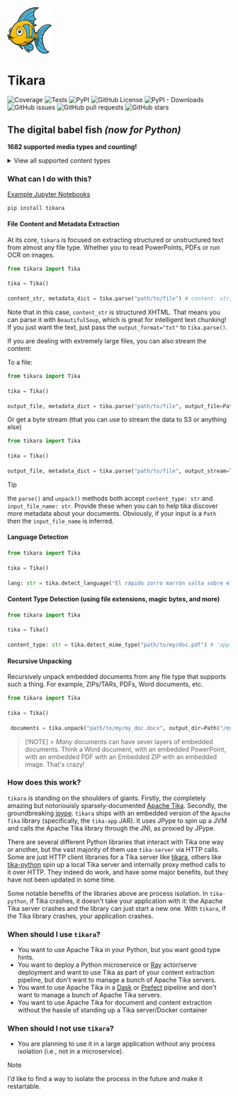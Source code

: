 <img src="https://raw.githubusercontent.com/baughmann/tikara/refs/heads/master/tikara_logo.svg" alt="Tikara Logo" style="width:100px;"/>

# Tikara

![Coverage](https://img.shields.io/badge/dynamic/xml?url=https://raw.githubusercontent.com/baughmann/tikara/refs/heads/master/coverage.xml&query=/coverage/@line-rate%20*%20100&suffix=%25&color=brightgreen&label=coverage) ![Tests](https://img.shields.io/badge/dynamic/xml?url=https://raw.githubusercontent.com/baughmann/tikara/refs/heads/master/junit.xml&query=/testsuites/testsuite/@tests&label=tests&color=green) ![PyPI](https://img.shields.io/pypi/v/tikara) ![GitHub License](https://img.shields.io/github/license/baughmann/tikara) ![PyPI - Downloads](https://img.shields.io/pypi/dm/tikara) ![GitHub issues](https://img.shields.io/github/issues/baughmann/tikara) ![GitHub pull requests](https://img.shields.io/github/issues-pr/baughmann/tikara) ![GitHub stars](https://img.shields.io/github/stars/baughmann/tikara?style=social)

## The digital babel fish _(now for Python)_

**1682 supported media types and counting!**

<details>
<summary>View all supported content types</summary>
    
    - `application/activemessage`
    - `application/andrew-inset`
    - `application/applefile`
    - `application/applixware`
    - `application/atom+xml`
    - `application/atomcat+xml`
    - `application/atomicmail`
    - `application/atomsvc+xml`
    - `application/auth-policy+xml`
    - `application/batch-smtp`
    - `application/beep+xml`
    - `application/bizagi-modeler`
    - `application/cals-1840`
    - `application/cbor`
    - `application/ccxml+xml`
    - `application/cea-2018+xml`
    - `application/cellml+xml`
    - `application/cnrp+xml`
    - `application/commonground`
    - `application/conference-info+xml`
    - `application/coreldraw`
    - `application/cpl+xml`
    - `application/csta+xml`
    - `application/cstadata+xml`
    - `application/cu-seeme`
    - `application/cybercash`
    - `application/dash+xml`
    - `application/davmount+xml`
    - `application/dca-rft`
    - `application/dec-dx`
    - `application/dialog-info+xml`
    - `application/dicom`
    - `application/dif+xml`
    - `application/dita+xml`
    - `application/dita+xml; format=concept`
    - `application/dita+xml; format=map`
    - `application/dita+xml; format=task`
    - `application/dita+xml; format=topic`
    - `application/dita+xml; format=val`
    - `application/dns`
    - `application/dvcs`
    - `application/ecmascript`
    - `application/edi-consent`
    - `application/edi-x12`
    - `application/edifact`
    - `application/emma+xml`
    - `application/envi.hdr`
    - `application/epp+xml`
    - `application/epub+zip`
    - `application/eshop`
    - `application/example`
    - `application/fastinfoset`
    - `application/fastsoap`
    - `application/fits`
    - `application/font-tdpfr`
    - `application/gzip`
    - `application/h224`
    - `application/http`
    - `application/hwp+zip`
    - `application/hyperstudio`
    - `application/ibe-key-request+xml`
    - `application/ibe-pkg-reply+xml`
    - `application/ibe-pp-data`
    - `application/iges`
    - `application/illustrator`
    - `application/illustrator+ps`
    - `application/im-iscomposing+xml`
    - `application/index`
    - `application/index.cmd`
    - `application/index.obj`
    - `application/index.response`
    - `application/index.vnd`
    - `application/inf`
    - `application/iotp`
    - `application/ipp`
    - `application/isup`
    - `application/java-archive`
    - `application/java-serialized-object`
    - `application/java-vm`
    - `application/json`
    - `application/kate`
    - `application/kpml-request+xml`
    - `application/kpml-response+xml`
    - `application/lost+xml`
    - `application/mac-binhex40`
    - `application/mac-compactpro`
    - `application/macwriteii`
    - `application/manifest+json`
    - `application/marc`
    - `application/mathematica`
    - `application/mathml+xml`
    - `application/mbms-associated-procedure-description+xml`
    - `application/mbms-deregister+xml`
    - `application/mbms-envelope+xml`
    - `application/mbms-msk+xml`
    - `application/mbms-msk-response+xml`
    - `application/mbms-protection-description+xml`
    - `application/mbms-reception-report+xml`
    - `application/mbms-register+xml`
    - `application/mbms-register-response+xml`
    - `application/mbms-user-service-description+xml`
    - `application/mbox`
    - `application/media_control+xml`
    - `application/mediaservercontrol+xml`
    - `application/mikey`
    - `application/moss-keys`
    - `application/moss-signature`
    - `application/mosskey-data`
    - `application/mosskey-request`
    - `application/mp4`
    - `application/mpeg4-generic`
    - `application/mpeg4-iod`
    - `application/mpeg4-iod-xmt`
    - `application/msword`
    - `application/msword2`
    - `application/msword5`
    - `application/mxf`
    - `application/nasdata`
    - `application/news-checkgroups`
    - `application/news-groupinfo`
    - `application/news-transmission`
    - `application/nss`
    - `application/ocsp-request`
    - `application/ocsp-response`
    - `application/octet-stream`
    - `application/oda`
    - `application/oebps-package+xml`
    - `application/ogg`
    - `application/onenote`
    - `application/onenote; format=one`
    - `application/onenote; format=onetoc2`
    - `application/onenote; format=package`
    - `application/onix-message+xml`
    - `application/onix-message-short+xml`
    - `application/parityfec`
    - `application/patch-ops-error+xml`
    - `application/pdf`
    - `application/pgp-encrypted`
    - `application/pgp-keys`
    - `application/pgp-signature`
    - `application/pics-rules`
    - `application/pidf+xml`
    - `application/pidf-diff+xml`
    - `application/pkcs10`
    - `application/pkcs7-mime`
    - `application/pkcs7-signature`
    - `application/pkix-cert`
    - `application/pkix-crl`
    - `application/pkix-pkipath`
    - `application/pkixcmp`
    - `application/pls+xml`
    - `application/poc-settings+xml`
    - `application/postscript`
    - `application/prs.alvestrand.titrax-sheet`
    - `application/prs.cww`
    - `application/prs.nprend`
    - `application/prs.plucker`
    - `application/qsig`
    - `application/quicktime`
    - `application/rdf+xml`
    - `application/reginfo+xml`
    - `application/relax-ng-compact-syntax`
    - `application/remote-printing`
    - `application/resource-lists+xml`
    - `application/resource-lists-diff+xml`
    - `application/riscos`
    - `application/rlmi+xml`
    - `application/rls-services+xml`
    - `application/rsd+xml`
    - `application/rss+xml`
    - `application/rtf`
    - `application/rtx`
    - `application/samlassertion+xml`
    - `application/samlmetadata+xml`
    - `application/sbml+xml`
    - `application/scvp-cv-request`
    - `application/scvp-cv-response`
    - `application/scvp-vp-request`
    - `application/scvp-vp-response`
    - `application/sdp`
    - `application/sereal`
    - `application/sereal; version=1`
    - `application/sereal; version=2`
    - `application/sereal; version=3`
    - `application/set-payment`
    - `application/set-payment-initiation`
    - `application/set-registration`
    - `application/set-registration-initiation`
    - `application/sgml`
    - `application/sgml-open-catalog`
    - `application/shf+xml`
    - `application/sieve`
    - `application/simple-filter+xml`
    - `application/simple-message-summary`
    - `application/simplesymbolcontainer`
    - `application/slate`
    - `application/sldworks`
    - `application/smil+xml`
    - `application/soap+fastinfoset`
    - `application/soap+xml`
    - `application/sparql-query`
    - `application/sparql-results+xml`
    - `application/spirits-event+xml`
    - `application/srgs`
    - `application/srgs+xml`
    - `application/ssml+xml`
    - `application/timestamp-query`
    - `application/timestamp-reply`
    - `application/timestamped-data`
    - `application/ttml+xml`
    - `application/tve-trigger`
    - `application/ulpfec`
    - `application/vemmi`
    - `application/vividence.scriptfile`
    - `application/vnd.3gpp.bsf+xml`
    - `application/vnd.3gpp.pic-bw-large`
    - `application/vnd.3gpp.pic-bw-small`
    - `application/vnd.3gpp.pic-bw-var`
    - `application/vnd.3gpp.sms`
    - `application/vnd.3gpp2.bcmcsinfo+xml`
    - `application/vnd.3gpp2.sms`
    - `application/vnd.3gpp2.tcap`
    - `application/vnd.3m.post-it-notes`
    - `application/vnd.accpac.simply.aso`
    - `application/vnd.accpac.simply.imp`
    - `application/vnd.acucobol`
    - `application/vnd.acucorp`
    - `application/vnd.adobe.aftereffects.project`
    - `application/vnd.adobe.aftereffects.template`
    - `application/vnd.adobe.air-application-installer-package+zip`
    - `application/vnd.adobe.indesign-idml-package`
    - `application/vnd.adobe.xdp+xml`
    - `application/vnd.adobe.xfdf`
    - `application/vnd.aether.imp`
    - `application/vnd.airzip.filesecure.azf`
    - `application/vnd.airzip.filesecure.azs`
    - `application/vnd.amazon.ebook`
    - `application/vnd.americandynamics.acc`
    - `application/vnd.amiga.ami`
    - `application/vnd.android.package-archive`
    - `application/vnd.anser-web-certificate-issue-initiation`
    - `application/vnd.anser-web-funds-transfer-initiation`
    - `application/vnd.antix.game-component`
    - `application/vnd.apple.installer+xml`
    - `application/vnd.apple.iwork`
    - `application/vnd.apple.keynote`
    - `application/vnd.apple.mpegurl`
    - `application/vnd.apple.numbers`
    - `application/vnd.apple.pages`
    - `application/vnd.apple.unknown.13`
    - `application/vnd.arastra.swi`
    - `application/vnd.audiograph`
    - `application/vnd.autopackage`
    - `application/vnd.avistar+xml`
    - `application/vnd.blueice.multipass`
    - `application/vnd.bluetooth.ep.oob`
    - `application/vnd.bmi`
    - `application/vnd.businessobjects`
    - `application/vnd.cab-jscript`
    - `application/vnd.canon-cpdl`
    - `application/vnd.canon-lips`
    - `application/vnd.cendio.thinlinc.clientconf`
    - `application/vnd.chemdraw+xml`
    - `application/vnd.chipnuts.karaoke-mmd`
    - `application/vnd.cinderella`
    - `application/vnd.cirpack.isdn-ext`
    - `application/vnd.claymore`
    - `application/vnd.clonk.c4group`
    - `application/vnd.commerce-battelle`
    - `application/vnd.commonspace`
    - `application/vnd.contact.cmsg`
    - `application/vnd.cosmocaller`
    - `application/vnd.crick.clicker`
    - `application/vnd.crick.clicker.keyboard`
    - `application/vnd.crick.clicker.palette`
    - `application/vnd.crick.clicker.template`
    - `application/vnd.crick.clicker.wordbank`
    - `application/vnd.criticaltools.wbs+xml`
    - `application/vnd.ctc-posml`
    - `application/vnd.ctct.ws+xml`
    - `application/vnd.cups-pdf`
    - `application/vnd.cups-postscript`
    - `application/vnd.cups-ppd`
    - `application/vnd.cups-raster`
    - `application/vnd.cups-raw`
    - `application/vnd.curl.car`
    - `application/vnd.curl.pcurl`
    - `application/vnd.cybank`
    - `application/vnd.data-vision.rdz`
    - `application/vnd.denovo.fcselayout-link`
    - `application/vnd.digilite.prolights`
    - `application/vnd.dir-bi.plate-dl-nosuffix`
    - `application/vnd.dna`
    - `application/vnd.dolby.mlp`
    - `application/vnd.dolby.mobile.1`
    - `application/vnd.dolby.mobile.2`
    - `application/vnd.dpgraph`
    - `application/vnd.dreamfactory`
    - `application/vnd.dvb.esgcontainer`
    - `application/vnd.dvb.ipdcdftnotifaccess`
    - `application/vnd.dvb.ipdcesgaccess`
    - `application/vnd.dvb.ipdcroaming`
    - `application/vnd.dvb.iptv.alfec-base`
    - `application/vnd.dvb.iptv.alfec-enhancement`
    - `application/vnd.dvb.notif-aggregate-root+xml`
    - `application/vnd.dvb.notif-container+xml`
    - `application/vnd.dvb.notif-generic+xml`
    - `application/vnd.dvb.notif-ia-msglist+xml`
    - `application/vnd.dvb.notif-ia-registration-request+xml`
    - `application/vnd.dvb.notif-ia-registration-response+xml`
    - `application/vnd.dvb.notif-init+xml`
    - `application/vnd.dxr`
    - `application/vnd.dynageo`
    - `application/vnd.ecdis-update`
    - `application/vnd.ecowin.chart`
    - `application/vnd.ecowin.filerequest`
    - `application/vnd.ecowin.fileupdate`
    - `application/vnd.ecowin.series`
    - `application/vnd.ecowin.seriesrequest`
    - `application/vnd.ecowin.seriesupdate`
    - `application/vnd.emclient.accessrequest+xml`
    - `application/vnd.enliven`
    - `application/vnd.epson.esf`
    - `application/vnd.epson.msf`
    - `application/vnd.epson.quickanime`
    - `application/vnd.epson.salt`
    - `application/vnd.epson.ssf`
    - `application/vnd.ericsson.quickcall`
    - `application/vnd.eszigno3+xml`
    - `application/vnd.etsi.aoc+xml`
    - `application/vnd.etsi.asic-e+zip`
    - `application/vnd.etsi.asic-s+zip`
    - `application/vnd.etsi.cug+xml`
    - `application/vnd.etsi.iptvcommand+xml`
    - `application/vnd.etsi.iptvdiscovery+xml`
    - `application/vnd.etsi.iptvprofile+xml`
    - `application/vnd.etsi.iptvsad-bc+xml`
    - `application/vnd.etsi.iptvsad-cod+xml`
    - `application/vnd.etsi.iptvsad-npvr+xml`
    - `application/vnd.etsi.iptvueprofile+xml`
    - `application/vnd.etsi.mcid+xml`
    - `application/vnd.etsi.sci+xml`
    - `application/vnd.etsi.simservs+xml`
    - `application/vnd.eudora.data`
    - `application/vnd.ezpix-album`
    - `application/vnd.ezpix-package`
    - `application/vnd.f-secure.mobile`
    - `application/vnd.fdf`
    - `application/vnd.fdsn.mseed`
    - `application/vnd.fdsn.seed`
    - `application/vnd.ffsns`
    - `application/vnd.fints`
    - `application/vnd.flographit`
    - `application/vnd.fluxtime.clip`
    - `application/vnd.font-fontforge-sfd`
    - `application/vnd.framemaker`
    - `application/vnd.frogans.fnc`
    - `application/vnd.frogans.ltf`
    - `application/vnd.fsc.weblaunch`
    - `application/vnd.fujitsu.oasys`
    - `application/vnd.fujitsu.oasys2`
    - `application/vnd.fujitsu.oasys3`
    - `application/vnd.fujitsu.oasysgp`
    - `application/vnd.fujitsu.oasysprs`
    - `application/vnd.fujixerox.art-ex`
    - `application/vnd.fujixerox.art4`
    - `application/vnd.fujixerox.ddd`
    - `application/vnd.fujixerox.docuworks`
    - `application/vnd.fujixerox.docuworks.binder`
    - `application/vnd.fujixerox.hbpl`
    - `application/vnd.fut-misnet`
    - `application/vnd.fuzzysheet`
    - `application/vnd.genomatix.tuxedo`
    - `application/vnd.geogebra.file`
    - `application/vnd.geogebra.tool`
    - `application/vnd.geometry-explorer`
    - `application/vnd.gmx`
    - `application/vnd.google-earth.kml+xml`
    - `application/vnd.google-earth.kmz`
    - `application/vnd.grafeq`
    - `application/vnd.gridmp`
    - `application/vnd.groove-account`
    - `application/vnd.groove-help`
    - `application/vnd.groove-identity-message`
    - `application/vnd.groove-injector`
    - `application/vnd.groove-tool-message`
    - `application/vnd.groove-tool-template`
    - `application/vnd.groove-vcard`
    - `application/vnd.handheld-entertainment+xml`
    - `application/vnd.hbci`
    - `application/vnd.hcl-bireports`
    - `application/vnd.hhe.lesson-player`
    - `application/vnd.hp-hpgl`
    - `application/vnd.hp-hpid`
    - `application/vnd.hp-hps`
    - `application/vnd.hp-jlyt`
    - `application/vnd.hp-pcl`
    - `application/vnd.hp-pclxl`
    - `application/vnd.httphone`
    - `application/vnd.hydrostatix.sof-data`
    - `application/vnd.hzn-3d-crossword`
    - `application/vnd.ibm.afplinedata`
    - `application/vnd.ibm.electronic-media`
    - `application/vnd.ibm.minipay`
    - `application/vnd.ibm.modcap`
    - `application/vnd.ibm.rights-management`
    - `application/vnd.ibm.secure-container`
    - `application/vnd.iccprofile`
    - `application/vnd.igloader`
    - `application/vnd.immervision-ivp`
    - `application/vnd.immervision-ivu`
    - `application/vnd.informedcontrol.rms+xml`
    - `application/vnd.informix-visionary`
    - `application/vnd.intercon.formnet`
    - `application/vnd.intertrust.digibox`
    - `application/vnd.intertrust.nncp`
    - `application/vnd.intu.qbo`
    - `application/vnd.intu.qfx`
    - `application/vnd.iptc.g2.catalogitem+xml`
    - `application/vnd.iptc.g2.conceptitem+xml`
    - `application/vnd.iptc.g2.knowledgeitem+xml`
    - `application/vnd.iptc.g2.newsitem+xml`
    - `application/vnd.iptc.g2.newsmessage+xml`
    - `application/vnd.iptc.g2.packageitem+xml`
    - `application/vnd.iptc.g2.planningitem+xml`
    - `application/vnd.ipunplugged.rcprofile`
    - `application/vnd.irepository.package+xml`
    - `application/vnd.is-xpr`
    - `application/vnd.isac.fcs`
    - `application/vnd.jam`
    - `application/vnd.japannet-directory-service`
    - `application/vnd.japannet-jpnstore-wakeup`
    - `application/vnd.japannet-payment-wakeup`
    - `application/vnd.japannet-registration`
    - `application/vnd.japannet-registration-wakeup`
    - `application/vnd.japannet-setstore-wakeup`
    - `application/vnd.japannet-verification`
    - `application/vnd.japannet-verification-wakeup`
    - `application/vnd.java.hprof`
    - `application/vnd.java.hprof.text`
    - `application/vnd.jcp.javame.midlet-rms`
    - `application/vnd.jisp`
    - `application/vnd.joost.joda-archive`
    - `application/vnd.kahootz`
    - `application/vnd.kde.karbon`
    - `application/vnd.kde.kchart`
    - `application/vnd.kde.kformula`
    - `application/vnd.kde.kivio`
    - `application/vnd.kde.kontour`
    - `application/vnd.kde.kpresenter`
    - `application/vnd.kde.kspread`
    - `application/vnd.kde.kword`
    - `application/vnd.kenameaapp`
    - `application/vnd.kidspiration`
    - `application/vnd.kinar`
    - `application/vnd.koan`
    - `application/vnd.kodak-descriptor`
    - `application/vnd.liberty-request+xml`
    - `application/vnd.llamagraphics.life-balance.desktop`
    - `application/vnd.llamagraphics.life-balance.exchange+xml`
    - `application/vnd.lotus-1-2-3`
    - `application/vnd.lotus-1-2-3; version=1`
    - `application/vnd.lotus-1-2-3; version=2`
    - `application/vnd.lotus-1-2-3; version=3`
    - `application/vnd.lotus-1-2-3; version=4`
    - `application/vnd.lotus-1-2-3; version=97+9.x`
    - `application/vnd.lotus-approach`
    - `application/vnd.lotus-freelance`
    - `application/vnd.lotus-notes`
    - `application/vnd.lotus-organizer`
    - `application/vnd.lotus-screencam`
    - `application/vnd.lotus-wordpro`
    - `application/vnd.macports.portpkg`
    - `application/vnd.marlin.drm.actiontoken+xml`
    - `application/vnd.marlin.drm.conftoken+xml`
    - `application/vnd.marlin.drm.license+xml`
    - `application/vnd.marlin.drm.mdcf`
    - `application/vnd.mcd`
    - `application/vnd.medcalcdata`
    - `application/vnd.mediastation.cdkey`
    - `application/vnd.meridian-slingshot`
    - `application/vnd.mfer`
    - `application/vnd.mfmp`
    - `application/vnd.micrografx.flo`
    - `application/vnd.micrografx.igx`
    - `application/vnd.mif`
    - `application/vnd.mindjet.mindmanager`
    - `application/vnd.minisoft-hp3000-save`
    - `application/vnd.mitsubishi.misty-guard.trustweb`
    - `application/vnd.mobius.daf`
    - `application/vnd.mobius.dis`
    - `application/vnd.mobius.mbk`
    - `application/vnd.mobius.mqy`
    - `application/vnd.mobius.msl`
    - `application/vnd.mobius.plc`
    - `application/vnd.mobius.txf`
    - `application/vnd.mophun.application`
    - `application/vnd.mophun.certificate`
    - `application/vnd.motorola.flexsuite`
    - `application/vnd.motorola.flexsuite.adsi`
    - `application/vnd.motorola.flexsuite.fis`
    - `application/vnd.motorola.flexsuite.gotap`
    - `application/vnd.motorola.flexsuite.kmr`
    - `application/vnd.motorola.flexsuite.ttc`
    - `application/vnd.motorola.flexsuite.wem`
    - `application/vnd.motorola.iprm`
    - `application/vnd.mozilla.xul+xml`
    - `application/vnd.ms-artgalry`
    - `application/vnd.ms-asf`
    - `application/vnd.ms-cab-compressed`
    - `application/vnd.ms-excel`
    - `application/vnd.ms-excel.addin.macroenabled.12`
    - `application/vnd.ms-excel.sheet.2`
    - `application/vnd.ms-excel.sheet.3`
    - `application/vnd.ms-excel.sheet.4`
    - `application/vnd.ms-excel.sheet.binary.macroenabled.12`
    - `application/vnd.ms-excel.sheet.macroenabled.12`
    - `application/vnd.ms-excel.template.macroenabled.12`
    - `application/vnd.ms-excel.workspace.3`
    - `application/vnd.ms-excel.workspace.4`
    - `application/vnd.ms-fontobject`
    - `application/vnd.ms-htmlhelp`
    - `application/vnd.ms-ims`
    - `application/vnd.ms-lrm`
    - `application/vnd.ms-outlook`
    - `application/vnd.ms-outlook-pst`
    - `application/vnd.ms-package.3dmanufacturing-3dmodel+xml`
    - `application/vnd.ms-pki.seccat`
    - `application/vnd.ms-pki.stl`
    - `application/vnd.ms-playready.initiator+xml`
    - `application/vnd.ms-powerpoint`
    - `application/vnd.ms-powerpoint.addin.macroenabled.12`
    - `application/vnd.ms-powerpoint.presentation.macroenabled.12`
    - `application/vnd.ms-powerpoint.slide.macroenabled.12`
    - `application/vnd.ms-powerpoint.slideshow.macroenabled.12`
    - `application/vnd.ms-powerpoint.template.macroenabled.12`
    - `application/vnd.ms-project`
    - `application/vnd.ms-spreadsheetml`
    - `application/vnd.ms-tnef`
    - `application/vnd.ms-visio.drawing`
    - `application/vnd.ms-visio.drawing.macroenabled.12`
    - `application/vnd.ms-visio.stencil`
    - `application/vnd.ms-visio.stencil.macroenabled.12`
    - `application/vnd.ms-visio.template`
    - `application/vnd.ms-visio.template.macroenabled.12`
    - `application/vnd.ms-wmdrm.lic-chlg-req`
    - `application/vnd.ms-wmdrm.lic-resp`
    - `application/vnd.ms-wmdrm.meter-chlg-req`
    - `application/vnd.ms-wmdrm.meter-resp`
    - `application/vnd.ms-word.document.macroenabled.12`
    - `application/vnd.ms-word.template.macroenabled.12`
    - `application/vnd.ms-word2006ml`
    - `application/vnd.ms-wordml`
    - `application/vnd.ms-works`
    - `application/vnd.ms-wpl`
    - `application/vnd.ms-xpsdocument`
    - `application/vnd.msa-disk-image`
    - `application/vnd.mseq`
    - `application/vnd.msign`
    - `application/vnd.multiad.creator`
    - `application/vnd.multiad.creator.cif`
    - `application/vnd.music-niff`
    - `application/vnd.musician`
    - `application/vnd.muvee.style`
    - `application/vnd.ncd.control`
    - `application/vnd.ncd.reference`
    - `application/vnd.nervana`
    - `application/vnd.netfpx`
    - `application/vnd.neurolanguage.nlu`
    - `application/vnd.noblenet-directory`
    - `application/vnd.noblenet-sealer`
    - `application/vnd.noblenet-web`
    - `application/vnd.nokia.catalogs`
    - `application/vnd.nokia.conml+wbxml`
    - `application/vnd.nokia.conml+xml`
    - `application/vnd.nokia.iptv.config+xml`
    - `application/vnd.nokia.isds-radio-presets`
    - `application/vnd.nokia.landmark+wbxml`
    - `application/vnd.nokia.landmark+xml`
    - `application/vnd.nokia.landmarkcollection+xml`
    - `application/vnd.nokia.n-gage.ac+xml`
    - `application/vnd.nokia.n-gage.data`
    - `application/vnd.nokia.n-gage.symbian.install`
    - `application/vnd.nokia.ncd`
    - `application/vnd.nokia.pcd+wbxml`
    - `application/vnd.nokia.pcd+xml`
    - `application/vnd.nokia.radio-preset`
    - `application/vnd.nokia.radio-presets`
    - `application/vnd.novadigm.edm`
    - `application/vnd.novadigm.edx`
    - `application/vnd.novadigm.ext`
    - `application/vnd.oasis.opendocument.base`
    - `application/vnd.oasis.opendocument.chart`
    - `application/vnd.oasis.opendocument.chart-template`
    - `application/vnd.oasis.opendocument.flat.presentation`
    - `application/vnd.oasis.opendocument.flat.spreadsheet`
    - `application/vnd.oasis.opendocument.flat.text`
    - `application/vnd.oasis.opendocument.formula`
    - `application/vnd.oasis.opendocument.formula-template`
    - `application/vnd.oasis.opendocument.graphics`
    - `application/vnd.oasis.opendocument.graphics-template`
    - `application/vnd.oasis.opendocument.image`
    - `application/vnd.oasis.opendocument.image-template`
    - `application/vnd.oasis.opendocument.presentation`
    - `application/vnd.oasis.opendocument.presentation-template`
    - `application/vnd.oasis.opendocument.spreadsheet`
    - `application/vnd.oasis.opendocument.spreadsheet-template`
    - `application/vnd.oasis.opendocument.text`
    - `application/vnd.oasis.opendocument.text-master`
    - `application/vnd.oasis.opendocument.text-template`
    - `application/vnd.oasis.opendocument.text-web`
    - `application/vnd.oasis.opendocument.tika.flat.document`
    - `application/vnd.obn`
    - `application/vnd.olpc-sugar`
    - `application/vnd.oma-scws-config`
    - `application/vnd.oma-scws-http-request`
    - `application/vnd.oma-scws-http-response`
    - `application/vnd.oma.bcast.associated-procedure-parameter+xml`
    - `application/vnd.oma.bcast.drm-trigger+xml`
    - `application/vnd.oma.bcast.imd+xml`
    - `application/vnd.oma.bcast.ltkm`
    - `application/vnd.oma.bcast.notification+xml`
    - `application/vnd.oma.bcast.provisioningtrigger`
    - `application/vnd.oma.bcast.sgboot`
    - `application/vnd.oma.bcast.sgdd+xml`
    - `application/vnd.oma.bcast.sgdu`
    - `application/vnd.oma.bcast.simple-symbol-container`
    - `application/vnd.oma.bcast.smartcard-trigger+xml`
    - `application/vnd.oma.bcast.sprov+xml`
    - `application/vnd.oma.bcast.stkm`
    - `application/vnd.oma.dcd`
    - `application/vnd.oma.dcdc`
    - `application/vnd.oma.dd2+xml`
    - `application/vnd.oma.drm.risd+xml`
    - `application/vnd.oma.group-usage-list+xml`
    - `application/vnd.oma.poc.detailed-progress-report+xml`
    - `application/vnd.oma.poc.final-report+xml`
    - `application/vnd.oma.poc.groups+xml`
    - `application/vnd.oma.poc.invocation-descriptor+xml`
    - `application/vnd.oma.poc.optimized-progress-report+xml`
    - `application/vnd.oma.xcap-directory+xml`
    - `application/vnd.omads-email+xml`
    - `application/vnd.omads-file+xml`
    - `application/vnd.omads-folder+xml`
    - `application/vnd.omaloc-supl-init`
    - `application/vnd.openofficeorg.autotext`
    - `application/vnd.openofficeorg.extension`
    - `application/vnd.openxmlformats-officedocument.presentationml.presentation`
    - `application/vnd.openxmlformats-officedocument.presentationml.slide`
    - `application/vnd.openxmlformats-officedocument.presentationml.slideshow`
    - `application/vnd.openxmlformats-officedocument.presentationml.template`
    - `application/vnd.openxmlformats-officedocument.spreadsheetml.sheet`
    - `application/vnd.openxmlformats-officedocument.spreadsheetml.template`
    - `application/vnd.openxmlformats-officedocument.wordprocessingml.document`
    - `application/vnd.openxmlformats-officedocument.wordprocessingml.template`
    - `application/vnd.osa.netdeploy`
    - `application/vnd.osgi.bundle`
    - `application/vnd.osgi.dp`
    - `application/vnd.otps.ct-kip+xml`
    - `application/vnd.palm`
    - `application/vnd.paos.xml`
    - `application/vnd.pg.format`
    - `application/vnd.pg.osasli`
    - `application/vnd.piaccess.application-licence`
    - `application/vnd.picsel`
    - `application/vnd.poc.group-advertisement+xml`
    - `application/vnd.pocketlearn`
    - `application/vnd.powerbuilder6`
    - `application/vnd.powerbuilder6-s`
    - `application/vnd.powerbuilder7`
    - `application/vnd.powerbuilder7-s`
    - `application/vnd.powerbuilder75`
    - `application/vnd.powerbuilder75-s`
    - `application/vnd.preminet`
    - `application/vnd.previewsystems.box`
    - `application/vnd.proteus.magazine`
    - `application/vnd.publishare-delta-tree`
    - `application/vnd.pvi.ptid1`
    - `application/vnd.pwg-multiplexed`
    - `application/vnd.pwg-xhtml-print+xml`
    - `application/vnd.qualcomm.brew-app-res`
    - `application/vnd.quark.quarkxpress`
    - `application/vnd.rapid`
    - `application/vnd.recordare.musicxml`
    - `application/vnd.recordare.musicxml+xml`
    - `application/vnd.renlearn.rlprint`
    - `application/vnd.rim.cod`
    - `application/vnd.rn-realmedia`
    - `application/vnd.route66.link66+xml`
    - `application/vnd.ruckus.download`
    - `application/vnd.s3sms`
    - `application/vnd.sbm.cid`
    - `application/vnd.sbm.mid2`
    - `application/vnd.scribus`
    - `application/vnd.sealed.3df`
    - `application/vnd.sealed.csf`
    - `application/vnd.sealed.doc`
    - `application/vnd.sealed.eml`
    - `application/vnd.sealed.mht`
    - `application/vnd.sealed.net`
    - `application/vnd.sealed.ppt`
    - `application/vnd.sealed.tiff`
    - `application/vnd.sealed.xls`
    - `application/vnd.sealedmedia.softseal.html`
    - `application/vnd.sealedmedia.softseal.pdf`
    - `application/vnd.seemail`
    - `application/vnd.sema`
    - `application/vnd.semd`
    - `application/vnd.semf`
    - `application/vnd.shana.informed.formdata`
    - `application/vnd.shana.informed.formtemplate`
    - `application/vnd.shana.informed.interchange`
    - `application/vnd.shana.informed.package`
    - `application/vnd.simtech-mindmapper`
    - `application/vnd.smaf`
    - `application/vnd.smart.teacher`
    - `application/vnd.software602.filler.form+xml`
    - `application/vnd.software602.filler.form-xml-zip`
    - `application/vnd.solent.sdkm+xml`
    - `application/vnd.spotfire.dxp`
    - `application/vnd.spotfire.sfs`
    - `application/vnd.sss-cod`
    - `application/vnd.sss-dtf`
    - `application/vnd.sss-ntf`
    - `application/vnd.stardivision.calc`
    - `application/vnd.stardivision.draw`
    - `application/vnd.stardivision.impress`
    - `application/vnd.stardivision.math`
    - `application/vnd.stardivision.writer`
    - `application/vnd.stardivision.writer-global`
    - `application/vnd.street-stream`
    - `application/vnd.sun.wadl+xml`
    - `application/vnd.sun.xml.calc`
    - `application/vnd.sun.xml.calc.template`
    - `application/vnd.sun.xml.draw`
    - `application/vnd.sun.xml.draw.template`
    - `application/vnd.sun.xml.impress`
    - `application/vnd.sun.xml.impress.template`
    - `application/vnd.sun.xml.math`
    - `application/vnd.sun.xml.writer`
    - `application/vnd.sun.xml.writer.global`
    - `application/vnd.sun.xml.writer.template`
    - `application/vnd.sus-calendar`
    - `application/vnd.svd`
    - `application/vnd.swiftview-ics`
    - `application/vnd.symbian.install`
    - `application/vnd.syncml+xml`
    - `application/vnd.syncml.dm+wbxml`
    - `application/vnd.syncml.dm+xml`
    - `application/vnd.syncml.dm.notification`
    - `application/vnd.syncml.ds.notification`
    - `application/vnd.tao.intent-module-archive`
    - `application/vnd.tcpdump.pcap`
    - `application/vnd.tcpdump.pcapng`
    - `application/vnd.tmobile-livetv`
    - `application/vnd.trid.tpt`
    - `application/vnd.triscape.mxs`
    - `application/vnd.trueapp`
    - `application/vnd.truedoc`
    - `application/vnd.ufdl`
    - `application/vnd.uiq.theme`
    - `application/vnd.umajin`
    - `application/vnd.unity`
    - `application/vnd.uoml+xml`
    - `application/vnd.uplanet.alert`
    - `application/vnd.uplanet.alert-wbxml`
    - `application/vnd.uplanet.bearer-choice`
    - `application/vnd.uplanet.bearer-choice-wbxml`
    - `application/vnd.uplanet.cacheop`
    - `application/vnd.uplanet.cacheop-wbxml`
    - `application/vnd.uplanet.channel`
    - `application/vnd.uplanet.channel-wbxml`
    - `application/vnd.uplanet.list`
    - `application/vnd.uplanet.list-wbxml`
    - `application/vnd.uplanet.listcmd`
    - `application/vnd.uplanet.listcmd-wbxml`
    - `application/vnd.uplanet.signal`
    - `application/vnd.vcx`
    - `application/vnd.vd-study`
    - `application/vnd.vectorworks`
    - `application/vnd.vidsoft.vidconference`
    - `application/vnd.visio`
    - `application/vnd.visionary`
    - `application/vnd.vividence.scriptfile`
    - `application/vnd.vsf`
    - `application/vnd.wap.sic`
    - `application/vnd.wap.slc`
    - `application/vnd.wap.wbxml`
    - `application/vnd.wap.wmlc`
    - `application/vnd.wap.wmlscriptc`
    - `application/vnd.webturbo`
    - `application/vnd.wfa.wsc`
    - `application/vnd.wmc`
    - `application/vnd.wmf.bootstrap`
    - `application/vnd.wolfram.wl`
    - `application/vnd.wordperfect`
    - `application/vnd.wordperfect; version=4.2`
    - `application/vnd.wordperfect; version=5.0`
    - `application/vnd.wordperfect; version=5.1`
    - `application/vnd.wordperfect; version=6.x`
    - `application/vnd.wqd`
    - `application/vnd.wrq-hp3000-labelled`
    - `application/vnd.wt.stf`
    - `application/vnd.wv.csp+wbxml`
    - `application/vnd.wv.csp+xml`
    - `application/vnd.wv.ssp+xml`
    - `application/vnd.xara`
    - `application/vnd.xfdl`
    - `application/vnd.xfdl.webform`
    - `application/vnd.xmi+xml`
    - `application/vnd.xmpie.cpkg`
    - `application/vnd.xmpie.dpkg`
    - `application/vnd.xmpie.plan`
    - `application/vnd.xmpie.ppkg`
    - `application/vnd.xmpie.xlim`
    - `application/vnd.yamaha.hv-dic`
    - `application/vnd.yamaha.hv-script`
    - `application/vnd.yamaha.hv-voice`
    - `application/vnd.yamaha.openscoreformat`
    - `application/vnd.yamaha.openscoreformat.osfpvg+xml`
    - `application/vnd.yamaha.smaf-audio`
    - `application/vnd.yamaha.smaf-phrase`
    - `application/vnd.yellowriver-custom-menu`
    - `application/vnd.zul`
    - `application/vnd.zzazz.deck+xml`
    - `application/voicexml+xml`
    - `application/warc`
    - `application/warc+gz`
    - `application/wasm`
    - `application/watcherinfo+xml`
    - `application/whoispp-query`
    - `application/whoispp-response`
    - `application/winhlp`
    - `application/wita`
    - `application/wordperfect5.1`
    - `application/wsdl+xml`
    - `application/wspolicy+xml`
    - `application/x-7z-compressed`
    - `application/x-abiword`
    - `application/x-ace-compressed`
    - `application/x-activemime`
    - `application/x-adobe-indesign`
    - `application/x-adobe-indesign-interchange`
    - `application/x-amf`
    - `application/x-amiga-disk-format`
    - `application/x-apple-diskimage`
    - `application/x-appleworks`
    - `application/x-archive`
    - `application/x-arj`
    - `application/x-asprs`
    - `application/x-atari-floppy-disk-image`
    - `application/x-authorware-bin`
    - `application/x-authorware-map`
    - `application/x-authorware-seg`
    - `application/x-axcrypt`
    - `application/x-bat`
    - `application/x-bcpio`
    - `application/x-bentley-besqlite`
    - `application/x-bentley-localization`
    - `application/x-berkeley-db`
    - `application/x-berkeley-db; format=btree`
    - `application/x-berkeley-db; format=btree; version=2`
    - `application/x-berkeley-db; format=btree; version=3`
    - `application/x-berkeley-db; format=btree; version=4`
    - `application/x-berkeley-db; format=hash`
    - `application/x-berkeley-db; format=hash; version=2`
    - `application/x-berkeley-db; format=hash; version=3`
    - `application/x-berkeley-db; format=hash; version=4`
    - `application/x-berkeley-db; format=hash; version=5`
    - `application/x-berkeley-db; format=log`
    - `application/x-berkeley-db; format=queue`
    - `application/x-bibtex-text-file`
    - `application/x-bittorrent`
    - `application/x-bplist`
    - `application/x-brotli`
    - `application/x-bzip`
    - `application/x-bzip2`
    - `application/x-cdf`
    - `application/x-cdlink`
    - `application/x-chat`
    - `application/x-chess-pgn`
    - `application/x-chrome-package`
    - `application/x-compress`
    - `application/x-coredump`
    - `application/x-corelpresentations`
    - `application/x-cpio`
    - `application/x-csh`
    - `application/x-dbf`
    - `application/x-debian-package`
    - `application/x-dex`
    - `application/x-director`
    - `application/x-doom`
    - `application/x-dosexec`
    - `application/x-dtbncx+xml`
    - `application/x-dtbook+xml`
    - `application/x-dtbresource+xml`
    - `application/x-dvd-ifo`
    - `application/x-dvi`
    - `application/x-ebu-stl`
    - `application/x-elc`
    - `application/x-elf`
    - `application/x-endnote-refer`
    - `application/x-endnote-style`
    - `application/x-erdas-hfa`
    - `application/x-esri-layer`
    - `application/x-esri-spatially-enabled-db`
    - `application/x-executable`
    - `application/x-fat-diskimage`
    - `application/x-fictionbook+xml`
    - `application/x-filemaker`
    - `application/x-font-adobe-metric`
    - `application/x-font-bdf`
    - `application/x-font-dos`
    - `application/x-font-framemaker`
    - `application/x-font-ghostscript`
    - `application/x-font-libgrx`
    - `application/x-font-linux-psf`
    - `application/x-font-otf`
    - `application/x-font-pcf`
    - `application/x-font-printer-metric`
    - `application/x-font-snf`
    - `application/x-font-speedo`
    - `application/x-font-sunos-news`
    - `application/x-font-ttf`
    - `application/x-font-type1`
    - `application/x-font-vfont`
    - `application/x-fossil-checkout`
    - `application/x-fossil-global-conf`
    - `application/x-fossil-repository`
    - `application/x-foxmail`
    - `application/x-futuresplash`
    - `application/x-geopackage`
    - `application/x-geopackage; version=1.1Or1.0`
    - `application/x-gnucash`
    - `application/x-gnumeric`
    - `application/x-grib`
    - `application/x-gtar`
    - `application/x-guitar-pro`
    - `application/x-hdf`
    - `application/x-httpresponse`
    - `application/x-hwp`
    - `application/x-hwp-v5`
    - `application/x-ibooks+zip`
    - `application/x-idl-save-file`
    - `application/x-internet-archive`
    - `application/x-isatab`
    - `application/x-isatab-assay`
    - `application/x-isatab-investigation`
    - `application/x-iso9660-image`
    - `application/x-itunes-bplist`
    - `application/x-itunes-ipa`
    - `application/x-java-jnilib`
    - `application/x-java-jnlp-file`
    - `application/x-java-keystore`
    - `application/x-java-pack200`
    - `application/x-jeol-jdf`
    - `application/x-jigdo`
    - `application/x-kdelnk`
    - `application/x-killustrator`
    - `application/x-latex`
    - `application/x-lha`
    - `application/x-lharc`
    - `application/x-lz4`
    - `application/x-lzip`
    - `application/x-lzma`
    - `application/x-mach-o`
    - `application/x-mach-o-bundle`
    - `application/x-mach-o-core`
    - `application/x-mach-o-dsym`
    - `application/x-mach-o-dylib`
    - `application/x-mach-o-dylib-stub`
    - `application/x-mach-o-dylinker`
    - `application/x-mach-o-executable`
    - `application/x-mach-o-fvmlib`
    - `application/x-mach-o-kext-bundle`
    - `application/x-mach-o-object`
    - `application/x-mach-o-preload`
    - `application/x-mach-o-universal`
    - `application/x-matlab-data`
    - `application/x-matroska`
    - `application/x-mbtiles`
    - `application/x-memgraph`
    - `application/x-mmm-digisonde`
    - `application/x-mobipocket-ebook`
    - `application/x-monotone-source-repo`
    - `application/x-ms-application`
    - `application/x-ms-asx`
    - `application/x-ms-compress-szdd`
    - `application/x-ms-installer`
    - `application/x-ms-nls`
    - `application/x-ms-owner`
    - `application/x-ms-wmd`
    - `application/x-ms-wmz`
    - `application/x-ms-xbap`
    - `application/x-msaccess`
    - `application/x-msbinder`
    - `application/x-mscardfile`
    - `application/x-msclip`
    - `application/x-msdownload`
    - `application/x-msdownload; format=pe`
    - `application/x-msdownload; format=pe-arm7`
    - `application/x-msdownload; format=pe-armLE`
    - `application/x-msdownload; format=pe-itanium`
    - `application/x-msdownload; format=pe32`
    - `application/x-msdownload; format=pe64`
    - `application/x-msmediaview`
    - `application/x-msmoney`
    - `application/x-mspublisher`
    - `application/x-msschedule`
    - `application/x-msterminal`
    - `application/x-mswrite`
    - `application/x-mysql-db`
    - `application/x-mysql-misam-compressed-index`
    - `application/x-mysql-misam-data`
    - `application/x-mysql-misam-index`
    - `application/x-mysql-table-definition`
    - `application/x-nesrom`
    - `application/x-netcdf`
    - `application/x-object`
    - `application/x-openscad`
    - `application/x-parquet`
    - `application/x-pds`
    - `application/x-pkcs12`
    - `application/x-pkcs7-certificates`
    - `application/x-pkcs7-certreqresp`
    - `application/x-plist`
    - `application/x-project`
    - `application/x-prt`
    - `application/x-quattro-pro`
    - `application/x-quattro-pro; version=1+5`
    - `application/x-quattro-pro; version=1-4`
    - `application/x-quattro-pro; version=5`
    - `application/x-quattro-pro; version=6`
    - `application/x-rar-compressed`
    - `application/x-rar-compressed; version=4`
    - `application/x-rar-compressed; version=5`
    - `application/x-roxio-toast`
    - `application/x-rpm`
    - `application/x-sas`
    - `application/x-sas-access`
    - `application/x-sas-audit`
    - `application/x-sas-backup`
    - `application/x-sas-catalog`
    - `application/x-sas-data`
    - `application/x-sas-data-index`
    - `application/x-sas-data-v6`
    - `application/x-sas-dmdb`
    - `application/x-sas-fdb`
    - `application/x-sas-itemstor`
    - `application/x-sas-mddb`
    - `application/x-sas-program-data`
    - `application/x-sas-putility`
    - `application/x-sas-transport`
    - `application/x-sas-utility`
    - `application/x-sas-view`
    - `application/x-sas-xport`
    - `application/x-sc`
    - `application/x-sfdu`
    - `application/x-sh`
    - `application/x-shapefile`
    - `application/x-shar`
    - `application/x-sharedlib`
    - `application/x-shockwave-flash`
    - `application/x-sibelius`
    - `application/x-silverlight-app`
    - `application/x-snappy-framed`
    - `application/x-spectrum-tzx`
    - `application/x-spss-sav`
    - `application/x-sqlite3`
    - `application/x-staroffice-template`
    - `application/x-stata-do`
    - `application/x-stata-dta`
    - `application/x-stata-dta; version=10`
    - `application/x-stata-dta; version=12`
    - `application/x-stata-dta; version=13`
    - `application/x-stata-dta; version=14`
    - `application/x-stata-dta; version=8`
    - `application/x-stuffit`
    - `application/x-stuffitx`
    - `application/x-subrip`
    - `application/x-sv4cpio`
    - `application/x-sv4crc`
    - `application/x-tar`
    - `application/x-tex`
    - `application/x-tex-tfm`
    - `application/x-tex-virtual-font`
    - `application/x-texinfo`
    - `application/x-texnicard`
    - `application/x-tika-iworks-protected`
    - `application/x-tika-java-enterprise-archive`
    - `application/x-tika-java-web-archive`
    - `application/x-tika-msoffice`
    - `application/x-tika-msoffice-embedded`
    - `application/x-tika-msoffice-embedded; format=comp_obj`
    - `application/x-tika-msoffice-embedded; format=ole10_native`
    - `application/x-tika-msworks-spreadsheet`
    - `application/x-tika-old-excel`
    - `application/x-tika-ooxml`
    - `application/x-tika-ooxml-protected`
    - `application/x-tika-staroffice`
    - `application/x-tika-unix-dump`
    - `application/x-tika-visio-ooxml`
    - `application/x-tmx`
    - `application/x-touhou`
    - `application/x-uc2-compressed`
    - `application/x-ustar`
    - `application/x-vhd`
    - `application/x-vmdk`
    - `application/x-vnd.datapackage+gz`
    - `application/x-vnd.datapackage+json`
    - `application/x-vnd.datapackage+zip`
    - `application/x-wacz`
    - `application/x-wais-source`
    - `application/x-webarchive`
    - `application/x-x509-cert`
    - `application/x-x509-cert; format=der`
    - `application/x-x509-cert; format=pem`
    - `application/x-x509-dsa-parameters`
    - `application/x-x509-ec-parameters`
    - `application/x-x509-key`
    - `application/x-x509-key; format=der`
    - `application/x-x509-key; format=pem`
    - `application/x-xfig`
    - `application/x-xliff+xml`
    - `application/x-xliff+zip`
    - `application/x-xmind`
    - `application/x-xpinstall`
    - `application/x-xz`
    - `application/x-zim`
    - `application/x-zoo`
    - `application/x400-bp`
    - `application/xcap-att+xml`
    - `application/xcap-caps+xml`
    - `application/xcap-el+xml`
    - `application/xcap-error+xml`
    - `application/xcap-ns+xml`
    - `application/xcon-conference-info+xml`
    - `application/xcon-conference-info-diff+xml`
    - `application/xenc+xml`
    - `application/xhtml+xml`
    - `application/xhtml-voice+xml`
    - `application/xml`
    - `application/xml-dtd`
    - `application/xml-external-parsed-entity`
    - `application/xmpp+xml`
    - `application/xop+xml`
    - `application/xquery`
    - `application/xslfo+xml`
    - `application/xslt+xml`
    - `application/xspf+xml`
    - `application/xv+xml`
    - `application/zip`
    - `application/zlib`
    - `application/zstd`
    - `audio/32kadpcm`
    - `audio/3gpp`
    - `audio/3gpp2`
    - `audio/ac3`
    - `audio/adpcm`
    - `audio/amr`
    - `audio/amr-wb`
    - `audio/amr-wb+`
    - `audio/asc`
    - `audio/basic`
    - `audio/bv16`
    - `audio/bv32`
    - `audio/clearmode`
    - `audio/cn`
    - `audio/dat12`
    - `audio/dls`
    - `audio/dsr-es201108`
    - `audio/dsr-es202050`
    - `audio/dsr-es202211`
    - `audio/dsr-es202212`
    - `audio/dvi4`
    - `audio/eac3`
    - `audio/evrc`
    - `audio/evrc-qcp`
    - `audio/evrc0`
    - `audio/evrc1`
    - `audio/evrcb`
    - `audio/evrcb0`
    - `audio/evrcb1`
    - `audio/evrcwb`
    - `audio/evrcwb0`
    - `audio/evrcwb1`
    - `audio/example`
    - `audio/g719`
    - `audio/g722`
    - `audio/g7221`
    - `audio/g723`
    - `audio/g726-16`
    - `audio/g726-24`
    - `audio/g726-32`
    - `audio/g726-40`
    - `audio/g728`
    - `audio/g729`
    - `audio/g7291`
    - `audio/g729d`
    - `audio/g729e`
    - `audio/gsm`
    - `audio/gsm-efr`
    - `audio/ilbc`
    - `audio/l16`
    - `audio/l20`
    - `audio/l24`
    - `audio/l8`
    - `audio/lpc`
    - `audio/midi`
    - `audio/mobile-xmf`
    - `audio/mp4`
    - `audio/mp4a-latm`
    - `audio/mpa`
    - `audio/mpa-robust`
    - `audio/mpeg`
    - `audio/mpeg4-generic`
    - `audio/ogg`
    - `audio/opus`
    - `audio/parityfec`
    - `audio/pcma`
    - `audio/pcma-wb`
    - `audio/pcmu`
    - `audio/pcmu-wb`
    - `audio/prs.sid`
    - `audio/qcelp`
    - `audio/red`
    - `audio/rtp-enc-aescm128`
    - `audio/rtp-midi`
    - `audio/rtx`
    - `audio/smv`
    - `audio/smv-qcp`
    - `audio/smv0`
    - `audio/sp-midi`
    - `audio/speex`
    - `audio/t140c`
    - `audio/t38`
    - `audio/telephone-event`
    - `audio/tone`
    - `audio/ulpfec`
    - `audio/vdvi`
    - `audio/vmr-wb`
    - `audio/vnd.3gpp.iufp`
    - `audio/vnd.4sb`
    - `audio/vnd.adobe.soundbooth`
    - `audio/vnd.audiokoz`
    - `audio/vnd.celp`
    - `audio/vnd.cisco.nse`
    - `audio/vnd.cmles.radio-events`
    - `audio/vnd.cns.anp1`
    - `audio/vnd.cns.inf1`
    - `audio/vnd.digital-winds`
    - `audio/vnd.dlna.adts`
    - `audio/vnd.dolby.heaac.1`
    - `audio/vnd.dolby.heaac.2`
    - `audio/vnd.dolby.mlp`
    - `audio/vnd.dolby.mps`
    - `audio/vnd.dolby.pl2`
    - `audio/vnd.dolby.pl2x`
    - `audio/vnd.dolby.pl2z`
    - `audio/vnd.dts`
    - `audio/vnd.dts.hd`
    - `audio/vnd.everad.plj`
    - `audio/vnd.hns.audio`
    - `audio/vnd.lucent.voice`
    - `audio/vnd.ms-playready.media.pya`
    - `audio/vnd.nokia.mobile-xmf`
    - `audio/vnd.nortel.vbk`
    - `audio/vnd.nuera.ecelp4800`
    - `audio/vnd.nuera.ecelp7470`
    - `audio/vnd.nuera.ecelp9600`
    - `audio/vnd.octel.sbc`
    - `audio/vnd.qcelp`
    - `audio/vnd.rhetorex.32kadpcm`
    - `audio/vnd.sealedmedia.softseal.mpeg`
    - `audio/vnd.vmx.cvsd`
    - `audio/vnd.wave`
    - `audio/vorbis`
    - `audio/vorbis-config`
    - `audio/x-aac`
    - `audio/x-adpcm`
    - `audio/x-aiff`
    - `audio/x-caf`
    - `audio/x-dec-adpcm`
    - `audio/x-dec-basic`
    - `audio/x-flac`
    - `audio/x-matroska`
    - `audio/x-mod`
    - `audio/x-mpegurl`
    - `audio/x-ms-wax`
    - `audio/x-ms-wma`
    - `audio/x-oggflac`
    - `audio/x-oggpcm`
    - `audio/x-pn-realaudio`
    - `audio/x-pn-realaudio-plugin`
    - `audio/x-psf`
    - `audio/x-sap`
    - `chemical/x-cdx`
    - `chemical/x-cif`
    - `chemical/x-cmdf`
    - `chemical/x-cml`
    - `chemical/x-csml`
    - `chemical/x-pdb`
    - `chemical/x-xyz`
    - `image/aces`
    - `image/avif`
    - `image/bmp`
    - `image/cgm`
    - `image/emf`
    - `image/example`
    - `image/fits`
    - `image/g3fax`
    - `image/gif`
    - `image/heic`
    - `image/heic-sequence`
    - `image/heif`
    - `image/heif-sequence`
    - `image/icns`
    - `image/ief`
    - `image/jp2`
    - `image/jpeg`
    - `image/jpm`
    - `image/jpx`
    - `image/jxl`
    - `image/naplps`
    - `image/nitf`
    - `image/png`
    - `image/prs.btif`
    - `image/prs.pti`
    - `image/svg+xml`
    - `image/t38`
    - `image/tiff`
    - `image/tiff-fx`
    - `image/vnd.adobe.photoshop`
    - `image/vnd.adobe.premiere`
    - `image/vnd.cns.inf2`
    - `image/vnd.dgn`
    - `image/vnd.dgn; version=7`
    - `image/vnd.dgn; version=8`
    - `image/vnd.djvu`
    - `image/vnd.dwg`
    - `image/vnd.dxb`
    - `image/vnd.dxf`
    - `image/vnd.dxf; format=ascii`
    - `image/vnd.dxf; format=binary`
    - `image/vnd.fastbidsheet`
    - `image/vnd.fpx`
    - `image/vnd.fst`
    - `image/vnd.fujixerox.edmics-mmr`
    - `image/vnd.fujixerox.edmics-rlc`
    - `image/vnd.globalgraphics.pgb`
    - `image/vnd.microsoft.icon`
    - `image/vnd.mix`
    - `image/vnd.ms-modi`
    - `image/vnd.net-fpx`
    - `image/vnd.radiance`
    - `image/vnd.sealed.png`
    - `image/vnd.sealedmedia.softseal.gif`
    - `image/vnd.sealedmedia.softseal.jpg`
    - `image/vnd.svf`
    - `image/vnd.wap.wbmp`
    - `image/vnd.xiff`
    - `image/vnd.zbrush.dcx`
    - `image/vnd.zbrush.pcx`
    - `image/webp`
    - `image/wmf`
    - `image/x-3ds`
    - `image/x-bpg`
    - `image/x-canon-cr2`
    - `image/x-canon-cr3`
    - `image/x-cmu-raster`
    - `image/x-cmx`
    - `image/x-dpx`
    - `image/x-emf-compressed`
    - `image/x-freehand`
    - `image/x-jbig2`
    - `image/x-jp2-codestream`
    - `image/x-jp2-container`
    - `image/x-niff`
    - `image/x-os2-graphics; charset=binary`
    - `image/x-pict`
    - `image/x-portable-anymap`
    - `image/x-portable-arbitrarymap`
    - `image/x-portable-bitmap`
    - `image/x-portable-graymap`
    - `image/x-portable-pixmap`
    - `image/x-raw-adobe`
    - `image/x-raw-canon`
    - `image/x-raw-casio`
    - `image/x-raw-epson`
    - `image/x-raw-fuji`
    - `image/x-raw-hasselblad`
    - `image/x-raw-imacon`
    - `image/x-raw-kodak`
    - `image/x-raw-leaf`
    - `image/x-raw-logitech`
    - `image/x-raw-mamiya`
    - `image/x-raw-minolta`
    - `image/x-raw-nikon`
    - `image/x-raw-olympus`
    - `image/x-raw-panasonic`
    - `image/x-raw-pentax`
    - `image/x-raw-phaseone`
    - `image/x-raw-rawzor`
    - `image/x-raw-red`
    - `image/x-raw-sigma`
    - `image/x-raw-sony`
    - `image/x-rgb`
    - `image/x-tga`
    - `image/x-xbitmap`
    - `image/x-xcf`
    - `image/x-xpixmap`
    - `image/x-xwindowdump`
    - `message/cpim`
    - `message/delivery-status`
    - `message/disposition-notification`
    - `message/example`
    - `message/external-body`
    - `message/global`
    - `message/global-delivery-status`
    - `message/global-disposition-notification`
    - `message/global-headers`
    - `message/http`
    - `message/imdn+xml`
    - `message/news`
    - `message/partial`
    - `message/rfc822`
    - `message/s-http`
    - `message/sip`
    - `message/sipfrag`
    - `message/tracking-status`
    - `message/vnd.si.simp`
    - `message/x-emlx`
    - `model/e57`
    - `model/example`
    - `model/iges`
    - `model/mesh`
    - `model/vnd.dwf`
    - `model/vnd.dwf; version=2`
    - `model/vnd.dwf; version=5`
    - `model/vnd.dwf; version=6`
    - `model/vnd.dwfx+xps`
    - `model/vnd.flatland.3dml`
    - `model/vnd.gdl`
    - `model/vnd.gs-gdl`
    - `model/vnd.gs.gdl`
    - `model/vnd.gtw`
    - `model/vnd.moml+xml`
    - `model/vnd.mts`
    - `model/vnd.parasolid.transmit.binary`
    - `model/vnd.parasolid.transmit.text`
    - `model/vnd.vtu`
    - `model/vrml`
    - `model/x.stl-ascii`
    - `model/x.stl-binary`
    - `multipart/alternative`
    - `multipart/appledouble`
    - `multipart/byteranges`
    - `multipart/digest`
    - `multipart/encrypted`
    - `multipart/example`
    - `multipart/form-data`
    - `multipart/header-set`
    - `multipart/mixed`
    - `multipart/parallel`
    - `multipart/related`
    - `multipart/report`
    - `multipart/signed`
    - `multipart/voice-message`
    - `text/asp`
    - `text/aspdotnet`
    - `text/calendar`
    - `text/css`
    - `text/csv`
    - `text/directory`
    - `text/dns`
    - `text/ecmascript`
    - `text/enriched`
    - `text/example`
    - `text/html`
    - `text/iso19139+xml`
    - `text/javascript`
    - `text/parityfec`
    - `text/plain`
    - `text/prs.fallenstein.rst`
    - `text/prs.lines.tag`
    - `text/red`
    - `text/rfc822-headers`
    - `text/richtext`
    - `text/rtp-enc-aescm128`
    - `text/rtx`
    - `text/sgml`
    - `text/t140`
    - `text/tab-separated-values`
    - `text/troff`
    - `text/ulpfec`
    - `text/uri-list`
    - `text/vnd.abc`
    - `text/vnd.curl`
    - `text/vnd.curl.dcurl`
    - `text/vnd.curl.mcurl`
    - `text/vnd.curl.scurl`
    - `text/vnd.dmclientscript`
    - `text/vnd.esmertec.theme-descriptor`
    - `text/vnd.fly`
    - `text/vnd.fmi.flexstor`
    - `text/vnd.graphviz`
    - `text/vnd.in3d.3dml`
    - `text/vnd.in3d.spot`
    - `text/vnd.iptc.anpa`
    - `text/vnd.iptc.newsml`
    - `text/vnd.iptc.nitf`
    - `text/vnd.latex-z`
    - `text/vnd.motorola.reflex`
    - `text/vnd.ms-mediapackage`
    - `text/vnd.net2phone.commcenter.command`
    - `text/vnd.si.uricatalogue`
    - `text/vnd.sun.j2me.app-descriptor`
    - `text/vnd.trolltech.linguist`
    - `text/vnd.wap.si`
    - `text/vnd.wap.sl`
    - `text/vnd.wap.wml`
    - `text/vnd.wap.wmlscript`
    - `text/vtt`
    - `text/x-actionscript`
    - `text/x-ada`
    - `text/x-applescript`
    - `text/x-asciidoc`
    - `text/x-aspectj`
    - `text/x-assembly`
    - `text/x-awk`
    - `text/x-basic`
    - `text/x-c++hdr`
    - `text/x-c++src`
    - `text/x-cgi`
    - `text/x-chdr`
    - `text/x-clojure`
    - `text/x-cobol`
    - `text/x-coffeescript`
    - `text/x-coldfusion`
    - `text/x-common-lisp`
    - `text/x-config`
    - `text/x-csharp`
    - `text/x-csrc`
    - `text/x-d`
    - `text/x-diff`
    - `text/x-eiffel`
    - `text/x-emacs-lisp`
    - `text/x-erlang`
    - `text/x-expect`
    - `text/x-forth`
    - `text/x-fortran`
    - `text/x-go`
    - `text/x-groovy`
    - `text/x-haml`
    - `text/x-haskell`
    - `text/x-haxe`
    - `text/x-idl`
    - `text/x-ini`
    - `text/x-java-properties`
    - `text/x-java-source`
    - `text/x-jsp`
    - `text/x-less`
    - `text/x-lex`
    - `text/x-log`
    - `text/x-lua`
    - `text/x-makefile`
    - `text/x-matlab`
    - `text/x-ml`
    - `text/x-modula`
    - `text/x-objcsrc`
    - `text/x-ocaml`
    - `text/x-pascal`
    - `text/x-perl`
    - `text/x-php`
    - `text/x-prolog`
    - `text/x-python`
    - `text/x-rexx`
    - `text/x-robots`
    - `text/x-rsrc`
    - `text/x-rst`
    - `text/x-ruby`
    - `text/x-scala`
    - `text/x-scheme`
    - `text/x-sed`
    - `text/x-setext`
    - `text/x-sql`
    - `text/x-stsrc`
    - `text/x-tcl`
    - `text/x-tika-text-based-message`
    - `text/x-uuencode`
    - `text/x-vbasic`
    - `text/x-vbdotnet`
    - `text/x-vbscript`
    - `text/x-vcalendar`
    - `text/x-vcard`
    - `text/x-verilog`
    - `text/x-vhdl`
    - `text/x-web-markdown`
    - `text/x-yacc`
    - `text/x-yaml`
    - `video/3gpp`
    - `video/3gpp-tt`
    - `video/3gpp2`
    - `video/bmpeg`
    - `video/bt656`
    - `video/celb`
    - `video/daala`
    - `video/dv`
    - `video/example`
    - `video/h261`
    - `video/h263`
    - `video/h263-1998`
    - `video/h263-2000`
    - `video/h264`
    - `video/iso.segment`
    - `video/jpeg`
    - `video/jpeg2000`
    - `video/mj2`
    - `video/mp1s`
    - `video/mp2p`
    - `video/mp2t`
    - `video/mp4`
    - `video/mp4v-es`
    - `video/mpeg`
    - `video/mpeg4-generic`
    - `video/mpv`
    - `video/nv`
    - `video/ogg`
    - `video/parityfec`
    - `video/pointer`
    - `video/quicktime`
    - `video/raw`
    - `video/rtp-enc-aescm128`
    - `video/rtx`
    - `video/smpte292m`
    - `video/theora`
    - `video/ulpfec`
    - `video/vc1`
    - `video/vnd.cctv`
    - `video/vnd.dlna.mpeg-tts`
    - `video/vnd.fvt`
    - `video/vnd.hns.video`
    - `video/vnd.iptvforum.1dparityfec-1010`
    - `video/vnd.iptvforum.1dparityfec-2005`
    - `video/vnd.iptvforum.2dparityfec-1010`
    - `video/vnd.iptvforum.2dparityfec-2005`
    - `video/vnd.iptvforum.ttsavc`
    - `video/vnd.iptvforum.ttsmpeg2`
    - `video/vnd.motorola.video`
    - `video/vnd.motorola.videop`
    - `video/vnd.mpegurl`
    - `video/vnd.ms-playready.media.pyv`
    - `video/vnd.nokia.interleaved-multimedia`
    - `video/vnd.nokia.videovoip`
    - `video/vnd.objectvideo`
    - `video/vnd.sealed.mpeg1`
    - `video/vnd.sealed.mpeg4`
    - `video/vnd.sealed.swf`
    - `video/vnd.sealedmedia.softseal.mov`
    - `video/vnd.vivo`
    - `video/webm`
    - `video/x-dirac`
    - `video/x-f4v`
    - `video/x-flc`
    - `video/x-fli`
    - `video/x-flv`
    - `video/x-jng`
    - `video/x-m4v`
    - `video/x-matroska`
    - `video/x-mng`
    - `video/x-ms-asf`
    - `video/x-ms-wm`
    - `video/x-ms-wmv`
    - `video/x-ms-wmx`
    - `video/x-ms-wvx`
    - `video/x-msvideo`
    - `video/x-oggrgb`
    - `video/x-ogguvs`
    - `video/x-oggyuv`
    - `video/x-ogm`
    - `video/x-sgi-movie`
    - `x-conference/x-cooltalk`

</details>

### What can I do with this?

[Example Jupyter Notebooks](https://github.com/baughmann/tikara/tree/master/examples)

```shell
pip install tikara
```

#### File Content and Metadata Extraction

At its core, `tikara` is focused on extracting structured or unstructured text from almost any file type. Whether you to read PowerPoints, PDFs or run OCR on images.

```python
from tikara import Tika

tika = Tika()

content_str, metadata_dict = tika.parse("path/to/file") # content: str, metadata: dict[str, Any]
```

Note that in this case, `content_str` is structured XHTML. That means you can parse it with `BeautifulSoup`, which is great for intelligent text chunking! If you just want the text, just pass the `output_format="txt"` to `tika.parse()`.

If you are dealing with extremely large files, you can also stream the content:

To a file:

```python
from tikara import Tika

tika = Tika()

output_file, metadata_dict = tika.parse("path/to/file", output_file=Path("path/to/output")) # content: Path, metadata: dict[str, Any]
```

Or get a byte stream (that you can use to stream the data to S3 or anything else)

```python
from tikara import Tika

tika = Tika()

output_file, metadata_dict = tika.parse("path/to/file", output_stream=True) # content: BinaryIO, metadata: dict[str, Any]
```

> [!TIP]
> the `parse()` and `unpack()` methods both accept `content_type: str` and `input_file_name: str`. Provide these when you can to help tika discover more metadata about your documents. Obviously, if your input is a `Path` then the `input_file_name` is inferred.

#### Language Detection

```python
from tikara import Tika

tika = Tika()

lang: str = tika.detect_language("El rápido zorro marrón salta sobre el perro perezoso") # 'es'
```

#### Content Type Detection (using file extensions, magic bytes, and more)

```python
from tikara import Tika

tika = Tika()

content_type: str = tika.detect_mime_type("path/to/my/doc.pdf") # 'application/pdf'
```

#### Recursive Unpacking

Recursively unpack embedded documents from any file type that supports such a thing. For example, ZIPs/TARs, PDFs, Word documents, etc.

```python
from tikara import Tika

tika = Tika()

 documents = tika.unpack("path/to/my/my_doc.docx", output_dir=Path("/my/output/dir"))
```

> [!NOTE] > _Many_ documents can have sever layers of embedded documents. Think a Word document, with an embedded PowerPoint, with an embedded PDF with an Embedded ZIP with an embedded image. That's crazy!

### How does this work?

`tikara` is standing on the shoulders of giants. Firstly, the completely amazing but notoriouisly sparsely-documented [Apache Tika](https://tika.apache.org/). Secondly, the groundbreaking [jpype](https://jpype.readthedocs.io/en/latest/). `tikara` ships with an embedded version of the `Apache Tika` library (specifically, the `tika-app` JAR). It uses JPype to spin up a JVM and calls the Apache Tika library through the JNI, as proxied by JPype.

There are several different Python libraries that interact with Tika one way or another, but the vast majority of them use `tika-server` via HTTP calls. Some are just HTTP client libraries for a Tika server like [tikara](https://pypi.org/project/tikara/), others like [tika-python](https://github.com/chrismattmann/tika-python) spin up a local Tika server and internally proxy method calls to it over HTTP. They indeed do work, and have some major benefits, but they have not been updated in some time.

Some notable benefits of the libraries above are process isolation. In `tika-python`, if Tika crashes, it doesn't take your application with it: the Apache Tika server crashes and the library can just start a new one. With `tikara`, if the Tika library crashes, your application crashes.

### When should I use `tikara`?

- You want to use Apache Tika in your Python, but you want good type hints.
- You want to deploy a Python microservice or [Ray](https://ray.io) actor/serve deployment and want to use Tika as part of your content extraction pipeline, but don't want to manage a bunch of Apache Tika servers.
- You want to use Apache Tika in a [Dask](https://dask.org) or [Prefect](https://www.prefect.io) pipeline and don't want to manage a bunch of Apache Tika servers.
- You want to use Apache Tika for document and content extraction without the hassle of standing up a Tika server/Docker container

### When should I not use `tikara`?

- You are planning to use it in a large application without any process isolation (i.e., not in a microservice).

> [!NOTE]
> I'd like to find a way to isolate the process in the future and make it restartable.
